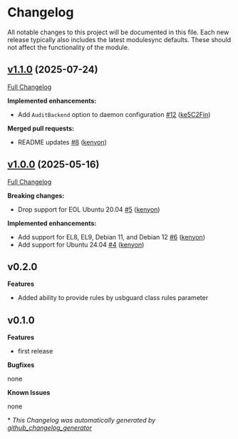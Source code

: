 # Changelog

All notable changes to this project will be documented in this file.
Each new release typically also includes the latest modulesync defaults.
These should not affect the functionality of the module.

## [v1.1.0](https://github.com/voxpupuli/puppet-usbguard/tree/v1.1.0) (2025-07-24)

[Full Changelog](https://github.com/voxpupuli/puppet-usbguard/compare/v1.0.0...v1.1.0)

**Implemented enhancements:**

- Add `AuditBackend` option to daemon configuration [\#12](https://github.com/voxpupuli/puppet-usbguard/pull/12) ([ke5C2Fin](https://github.com/ke5C2Fin))

**Merged pull requests:**

- README updates [\#8](https://github.com/voxpupuli/puppet-usbguard/pull/8) ([kenyon](https://github.com/kenyon))

## [v1.0.0](https://github.com/voxpupuli/puppet-usbguard/tree/v1.0.0) (2025-05-16)

[Full Changelog](https://github.com/voxpupuli/puppet-usbguard/compare/v0.2.0...v1.0.0)

**Breaking changes:**

- Drop support for EOL Ubuntu 20.04 [\#5](https://github.com/voxpupuli/puppet-usbguard/pull/5) ([kenyon](https://github.com/kenyon))

**Implemented enhancements:**

- Add support for EL8, EL9, Debian 11, and Debian 12 [\#6](https://github.com/voxpupuli/puppet-usbguard/pull/6) ([kenyon](https://github.com/kenyon))
- Add support for Ubuntu 24.04 [\#4](https://github.com/voxpupuli/puppet-usbguard/pull/4) ([kenyon](https://github.com/kenyon))

## v0.2.0

**Features**

* Added ability to provide rules by usbguard class rules parameter

## v0.1.0

**Features**

* first release

**Bugfixes**

none

**Known Issues**

none


\* *This Changelog was automatically generated by [github_changelog_generator](https://github.com/github-changelog-generator/github-changelog-generator)*
